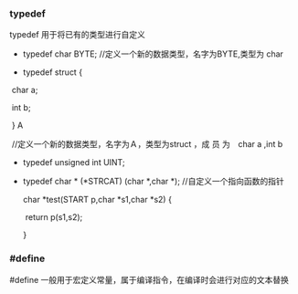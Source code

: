 ### typedef  

typedef 用于将已有的类型进行自定义

- typedef  char BYTE; //定义一个新的数据类型，名字为BYTE,类型为 char 

- typedef struct {

​	char a;

​	int b;

​	} A

​	//定义一个新的数据类型，名字为Ａ，类型为struct ，成	员	为　char  a ,int b 

- typedef unsigned int UINT;  

- typedef  char * (*STRCAT) (char *,char *); //自定义一个指向函数的指针

   char *test(START p,char *s1,char *s2) {

  ​	return p(s1,s2);

  }



### #define    

#define 一般用于宏定义常量，属于编译指令，在编译时会进行对应的文本替换